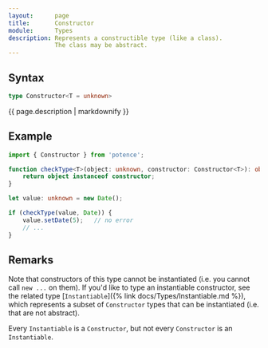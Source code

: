 ```yaml
---
layout:      page
title:       Constructor
module:      Types
description: Represents a constructible type (like a class).
             The class may be abstract.
---
```

## Syntax

```ts
type Constructor<T = unknown>
```

<div class="description">{{ page.description | markdownify }}</div>

## Example

```ts
import { Constructor } from 'potence';

function checkType<T>(object: unknown, constructor: Constructor<T>): object is T {
    return object instanceof constructor;
}

let value: unknown = new Date();

if (checkType(value, Date)) {
    value.setDate(5);   // no error
    // ...
}
```

## Remarks

Note that constructors of this type cannot be instantiated (i.e. you cannot call
`new ...` on them). If you'd like to type an instantiable constructor, see the
related type [`Instantiable`]({% link docs/Types/Instantiable.md %}), which
represents a subset of `Constructor` types that can be instantiated (i.e. that
are not abstract).

Every `Instantiable` is a `Constructor`, but not every `Constructor` is an
`Instantiable`.
